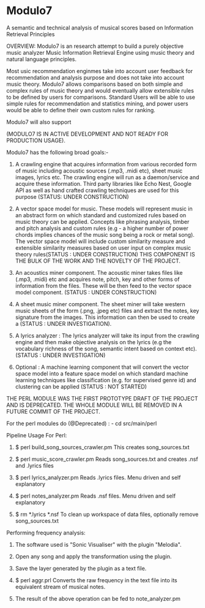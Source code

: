 # Modulo7
A semantic and technical analysis of musical scores based on Information Retrieval Principles

OVERVIEW: Modulo7 is an research attempt to build a purely objective music analyzer Music Information Retrieval Engine
using music theory and natural language principles.

Most usic recommendation enginmes take into account user feedback for recommendation and analysis
purpose and does not take into account music theory. Modulo7 allows comparisons based on both 
simple and complex rules of music theory and would eventually allow extensible rules to be defined 
by users for comparisons. Standard Users will be able to use simple rules for recommendation and statistics
mining, and power users would be able to define their own custom rules for ranking.

Modulo7 will also support

(MODULO7 IS IN ACTIVE DEVELOPMENT AND NOT READY FOR PRODUCTION USAGE).

Modulo7 has the following broad goals:-

1. A crawling engine that acquires information from various recorded form of music
including acoustic sources (.mp3, .midi etc), sheet music images, lyrics etc. The crawling engine will
run as a daemon/service and acquire these information. Third party libraries like Echo Nest, Google API
as well as hand crafted crawling techniques are used for this purpose (STATUS: UNDER CONSTRUCTION)

2. A vector space model for music. These models will represent music in an abstract form
on which standard and customized rules based on music theory can be applied. Concepts like phrasing analysis,
timber and pitch analysis and custom rules (e.g - a higher number of power chords implies chances of the music 
song being a rock or metal song). The vector space model will include custom similarity measure
and extensible similarity measures based on user input on complex music theory rules(STATUS : UNDER CONSTRUCTION)
THIS COMPONENT IS THE BULK OF THE WORK AND THE NOVELTY OF THE PROJECT.

3. An acoustics miner component. The acoustic miner takes files like (.mp3, .midi) etc
and acquires note, pitch, key and other forms of information from the files. These will be then feed 
to the vector space model component. (STATUS : UNDER CONSTRUCTION)

4. A sheet music miner component. The sheet miner will take western music sheets of the 
form (.png, .jpeg etc) files and extract the notes, key signature from the images. This information
can then be used to create a (STATUS : UNDER INVESTIGATION). 

5. A lyrics analyzer : The lyrics analyzer will take its input from the crawling engine and then make objective
analysis on the lyrics (e.g the vocabulary richness of the song, semantic intent based on context etc).
(STATUS : UNDER INVESTIGATION)

6. Optional : A machine learning component that will convert the vector space model into a feature space model
on which standard machine learning techniques like classification (e.g. for supervised genre id) and clustering
can be applied (STATUS : NOT STARTED)

THE PERL MODULE WAS THE FIRST PROTOTYPE DRAFT OF THE PROJECT AND IS DEPRECATED. THE WHOLE MODULE WILL BE 
REMOVED IN A FUTURE COMMIT OF THE PROJECT.

For the perl modules do (@Deprecated) : -
cd src/main/perl

Pipeline Usage For Perl:

1. $ perl build_song_sources_crawler.pm
This creates song_sources.txt

2. $ perl music_score_crawler.pm
Reads song_sources.txt and creates .nsf and .lyrics files

3. $ perl lyrics_analyzer.pm
Reads .lyrics files. Menu driven and self explanatory

4. $ perl notes_analyzer.pm
Reads .nsf files. Menu driven and self explanatory

5. $ rm *.lyrics *.nsf
To clean up workspace of data files, optionally remove song_sources.txt

Performing frequency analysis:

1. The software used is "Sonic Visualiser" with the plugin "Melodia".

2. Open any song and apply the transformation using the plugin.

3. Save the layer generated by the plugin as a text file.

4. $ perl aggr.prl
Converts the raw frequency in the text file into its equivalent stream of musical notes.

5. The result of the above operation can be fed to note_analyzer.pm
